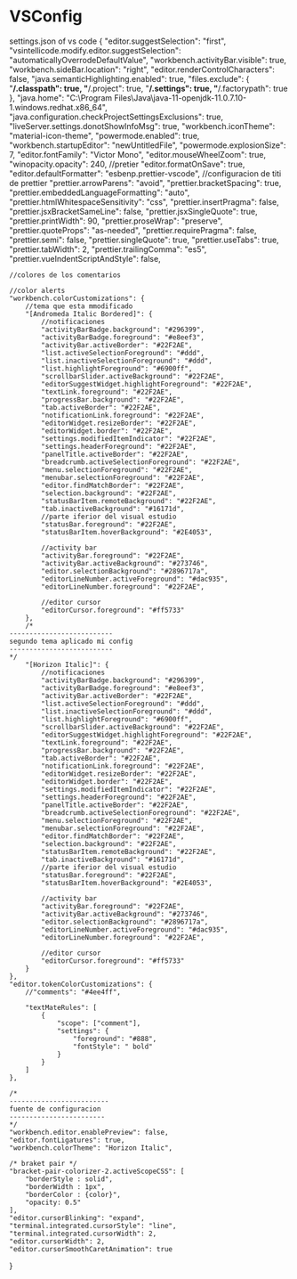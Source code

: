 # VSConfig
settings.json of vs code
{
	"editor.suggestSelection": "first",
	"vsintellicode.modify.editor.suggestSelection": "automaticallyOverrodeDefaultValue",
	"workbench.activityBar.visible": true,
	"workbench.sideBar.location": "right",
	"editor.renderControlCharacters": false,
	"java.semanticHighlighting.enabled": true,
	"files.exclude": {
		"**/.classpath": true,
		"**/.project": true,
		"**/.settings": true,
		"**/.factorypath": true
	},
	"java.home": "C:\\Program Files\\Java\\java-11-openjdk-11.0.7.10-1.windows.redhat.x86_64",
	"java.configuration.checkProjectSettingsExclusions": true,
	"liveServer.settings.donotShowInfoMsg": true,
	"workbench.iconTheme": "material-icon-theme",
	"powermode.enabled": true,
	"workbench.startupEditor": "newUntitledFile",
	"powermode.explosionSize": 7,
	"editor.fontFamily": "Victor Mono",
	"editor.mouseWheelZoom": true,
	"winopacity.opacity": 240,
	//pretier
	"editor.formatOnSave": true,
	"editor.defaultFormatter": "esbenp.prettier-vscode",
	//configuracion de titi de prettier
	"prettier.arrowParens": "avoid",
	"prettier.bracketSpacing": true,
	"prettier.embeddedLanguageFormatting": "auto",
	"prettier.htmlWhitespaceSensitivity": "css",
	"prettier.insertPragma": false,
	"prettier.jsxBracketSameLine": false,
	"prettier.jsxSingleQuote": true,
	"prettier.printWidth": 90,
	"prettier.proseWrap": "preserve",
	"prettier.quoteProps": "as-needed",
	"prettier.requirePragma": false,
	"prettier.semi": false,
	"prettier.singleQuote": true,
	"prettier.useTabs": true,
	"prettier.tabWidth": 2,
	"prettier.trailingComma": "es5",
	"prettier.vueIndentScriptAndStyle": false,

	//colores de los comentarios

	//color alerts
	"workbench.colorCustomizations": {
		//tema que esta mmodificado
		"[Andromeda Italic Bordered]": {
			//notificaciones
			"activityBarBadge.background": "#296399",
			"activityBarBadge.foreground": "#e8eef3",
			"activityBar.activeBorder": "#22F2AE",
			"list.activeSelectionForeground": "#ddd",
			"list.inactiveSelectionForeground": "#ddd",
			"list.highlightForeground": "#6900ff",
			"scrollbarSlider.activeBackground": "#22F2AE",
			"editorSuggestWidget.highlightForeground": "#22F2AE",
			"textLink.foreground": "#22F2AE",
			"progressBar.background": "#22F2AE",
			"tab.activeBorder": "#22F2AE",
			"notificationLink.foreground": "#22F2AE",
			"editorWidget.resizeBorder": "#22F2AE",
			"editorWidget.border": "#22F2AE",
			"settings.modifiedItemIndicator": "#22F2AE",
			"settings.headerForeground": "#22F2AE",
			"panelTitle.activeBorder": "#22F2AE",
			"breadcrumb.activeSelectionForeground": "#22F2AE",
			"menu.selectionForeground": "#22F2AE",
			"menubar.selectionForeground": "#22F2AE",
			"editor.findMatchBorder": "#22F2AE",
			"selection.background": "#22F2AE",
			"statusBarItem.remoteBackground": "#22F2AE",
			"tab.inactiveBackground": "#16171d",
			//parte iferior del visual estudio
			"statusBar.foreground": "#22F2AE",
			"statusBarItem.hoverBackground": "#2E4053",

			//activity bar
			"activityBar.foreground": "#22F2AE",
			"activityBar.activeBackground": "#273746",
			"editor.selectionBackground": "#2896717a",
			"editorLineNumber.activeForeground": "#dac935",
			"editorLineNumber.foreground": "#22F2AE",

			//editor cursor
			"editorCursor.foreground": "#ff5733"
		},
		/* 
    --------------------------
    segundo tema aplicado mi config
    --------------------------
    */
		"[Horizon Italic]": {
			//notificaciones
			"activityBarBadge.background": "#296399",
			"activityBarBadge.foreground": "#e8eef3",
			"activityBar.activeBorder": "#22F2AE",
			"list.activeSelectionForeground": "#ddd",
			"list.inactiveSelectionForeground": "#ddd",
			"list.highlightForeground": "#6900ff",
			"scrollbarSlider.activeBackground": "#22F2AE",
			"editorSuggestWidget.highlightForeground": "#22F2AE",
			"textLink.foreground": "#22F2AE",
			"progressBar.background": "#22F2AE",
			"tab.activeBorder": "#22F2AE",
			"notificationLink.foreground": "#22F2AE",
			"editorWidget.resizeBorder": "#22F2AE",
			"editorWidget.border": "#22F2AE",
			"settings.modifiedItemIndicator": "#22F2AE",
			"settings.headerForeground": "#22F2AE",
			"panelTitle.activeBorder": "#22F2AE",
			"breadcrumb.activeSelectionForeground": "#22F2AE",
			"menu.selectionForeground": "#22F2AE",
			"menubar.selectionForeground": "#22F2AE",
			"editor.findMatchBorder": "#22F2AE",
			"selection.background": "#22F2AE",
			"statusBarItem.remoteBackground": "#22F2AE",
			"tab.inactiveBackground": "#16171d",
			//parte iferior del visual estudio
			"statusBar.foreground": "#22F2AE",
			"statusBarItem.hoverBackground": "#2E4053",

			//activity bar
			"activityBar.foreground": "#22F2AE",
			"activityBar.activeBackground": "#273746",
			"editor.selectionBackground": "#2896717a",
			"editorLineNumber.activeForeground": "#dac935",
			"editorLineNumber.foreground": "#22F2AE",

			//editor cursor
			"editorCursor.foreground": "#ff5733"
		}
	},
	"editor.tokenColorCustomizations": {
		//"comments": "#4ee4ff",

		"textMateRules": [
			{
				"scope": ["comment"],
				"settings": {
					"foreground": "#888",
					"fontStyle": " bold"
				}
			}
		]
	},

	/* 
    -------------------------
    fuente de configuracion
    ------------------------
    */
	"workbench.editor.enablePreview": false,
	"editor.fontLigatures": true,
	"workbench.colorTheme": "Horizon Italic",

	/* braket pair */
	"bracket-pair-colorizer-2.activeScopeCSS": [
		"borderStyle : solid",
		"borderWidth : 1px",
		"borderColor : {color}",
		"opacity: 0.5"
	],
	"editor.cursorBlinking": "expand",
	"terminal.integrated.cursorStyle": "line",
	"terminal.integrated.cursorWidth": 2,
	"editor.cursorWidth": 2,
	"editor.cursorSmoothCaretAnimation": true
}
